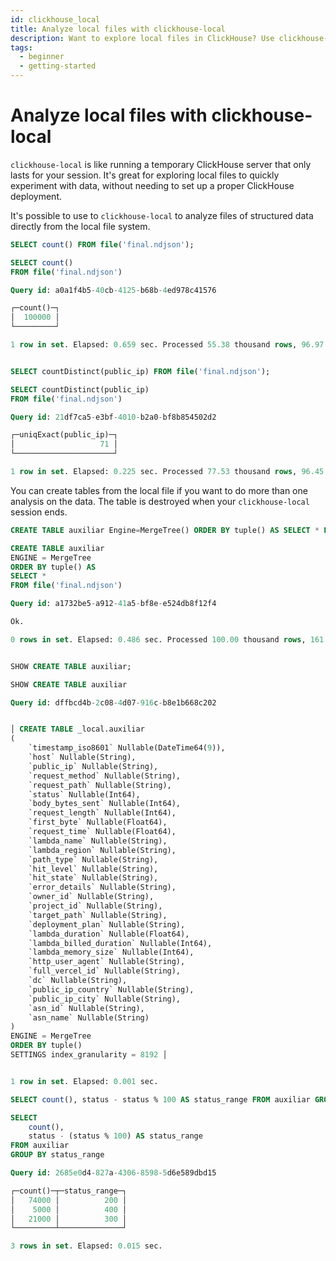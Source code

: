 ```yaml
---
id: clickhouse_local
title: Analyze local files with clickhouse-local
description: Want to explore local files in ClickHouse? Use clickhouse-local to run a temporary ClickHouse instance on your local machine to analyze structured files.
tags:
  - beginner
  - getting-started
---
```


# Analyze local files with clickhouse-local

`clickhouse-local` is like running a temporary ClickHouse server that only lasts for your session. It's great for exploring local files to quickly experiment with data, without needing to set up a proper ClickHouse deployment.

It's possible to use to `clickhouse-local` to analyze files of structured data directly from the local file system. 

```sql
SELECT count() FROM file('final.ndjson');

SELECT count()
FROM file('final.ndjson')

Query id: a0a1f4b5-40cb-4125-b68b-4ed978c41576

┌─count()─┐
│  100000 │
└─────────┘

1 row in set. Elapsed: 0.659 sec. Processed 55.38 thousand rows, 96.97 MB (84.04 thousand rows/s., 147.16 MB/s.)


SELECT countDistinct(public_ip) FROM file('final.ndjson');

SELECT countDistinct(public_ip)
FROM file('final.ndjson')

Query id: 21df7ca5-e3bf-4010-b2a0-bf8b854502d2

┌─uniqExact(public_ip)─┐
│                   71 │
└──────────────────────┘

1 row in set. Elapsed: 0.225 sec. Processed 77.53 thousand rows, 96.45 MB (345.22 thousand rows/s., 429.46 MB/s.)
```

You can create tables from the local file if you want to do more than one analysis on the data. The table is destroyed when your `clickhouse-local` session ends.


```sql
CREATE TABLE auxiliar Engine=MergeTree() ORDER BY tuple() AS SELECT * FROM file('final.ndjson');

CREATE TABLE auxiliar
ENGINE = MergeTree
ORDER BY tuple() AS
SELECT *
FROM file('final.ndjson')

Query id: a1732be5-a912-41a5-bf8e-e524db8f12f4

Ok.

0 rows in set. Elapsed: 0.486 sec. Processed 100.00 thousand rows, 161.88 MB (205.73 thousand rows/s., 333.03 MB/s.)


SHOW CREATE TABLE auxiliar;

SHOW CREATE TABLE auxiliar

Query id: dffbcd4b-2c08-4d07-916c-b8e1b668c202


│ CREATE TABLE _local.auxiliar
(
    `timestamp_iso8601` Nullable(DateTime64(9)),
    `host` Nullable(String),
    `public_ip` Nullable(String),
    `request_method` Nullable(String),
    `request_path` Nullable(String),
    `status` Nullable(Int64),
    `body_bytes_sent` Nullable(Int64),
    `request_length` Nullable(Int64),
    `first_byte` Nullable(Float64),
    `request_time` Nullable(Float64),
    `lambda_name` Nullable(String),
    `lambda_region` Nullable(String),
    `path_type` Nullable(String),
    `hit_level` Nullable(String),
    `hit_state` Nullable(String),
    `error_details` Nullable(String),
    `owner_id` Nullable(String),
    `project_id` Nullable(String),
    `target_path` Nullable(String),
    `deployment_plan` Nullable(String),
    `lambda_duration` Nullable(Float64),
    `lambda_billed_duration` Nullable(Int64),
    `lambda_memory_size` Nullable(Int64),
    `http_user_agent` Nullable(String),
    `full_vercel_id` Nullable(String),
    `dc` Nullable(String),
    `public_ip_country` Nullable(String),
    `public_ip_city` Nullable(String),
    `asn_id` Nullable(String),
    `asn_name` Nullable(String)
)
ENGINE = MergeTree
ORDER BY tuple()
SETTINGS index_granularity = 8192 │


1 row in set. Elapsed: 0.001 sec.

SELECT count(), status - status % 100 AS status_range FROM auxiliar GROUP BY status_range;

SELECT
    count(),
    status - (status % 100) AS status_range
FROM auxiliar
GROUP BY status_range

Query id: 2685e0d4-827a-4306-8598-5d6e589dbd15

┌─count()─┬─status_range─┐
│   74000 │          200 │
│    5000 │          400 │
│   21000 │          300 │
└─────────┴──────────────┘

3 rows in set. Elapsed: 0.015 sec.
```